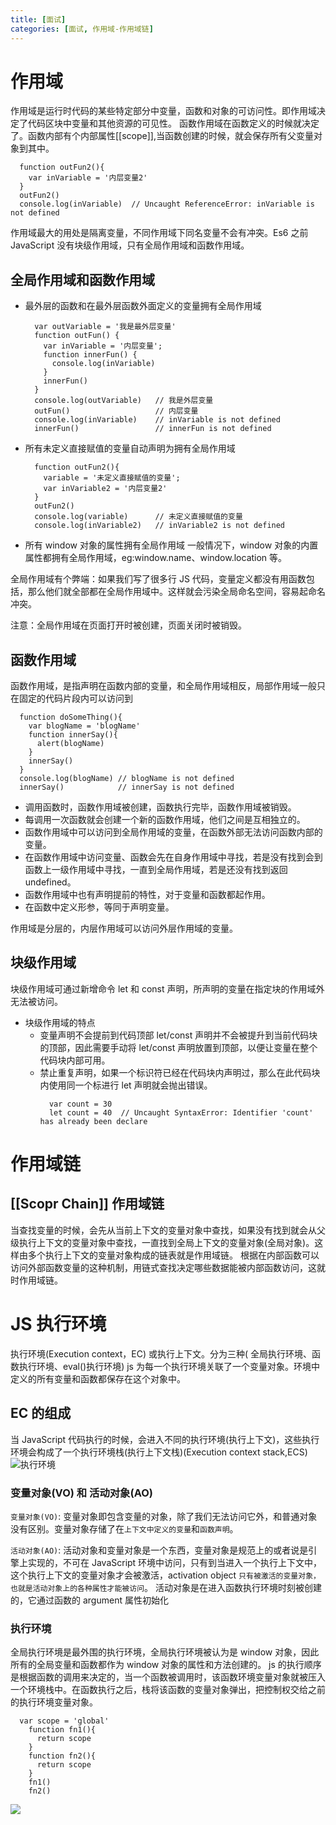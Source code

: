 ```yaml
---
title: [面试]
categories: [面试, 作用域-作用域链]
---
```


# 作用域

作用域是运行时代码的某些特定部分中变量，函数和对象的可访问性。即作用域决定了代码区块中变量和其他资源的可见性。
函数作用域在函数定义的时候就决定了。函数内部有个内部属性[[scope]],当函数创建的时候，就会保存所有父变量对象到其中。

```
  function outFun2(){
    var inVariable = '内层变量2'
  }
  outFun2()
  console.log(inVariable)  // Uncaught ReferenceError: inVariable is not defined
```

作用域最大的用处是隔离变量，不同作用域下同名变量不会有冲突。Es6 之前 JavaScript 没有块级作用域，只有全局作用域和函数作用域。

## 全局作用域和函数作用域

- 最外层的函数和在最外层函数外面定义的变量拥有全局作用域
  ```
    var outVariable = '我是最外层变量'
    function outFun() {
      var inVariable = '内层变量';
      function innerFun() {
        console.log(inVariable)
      }
      innerFun()
    }
    console.log(outVariable)   // 我是外层变量
    outFun()                   // 内层变量
    console.log(inVariable)    // inVariable is not defined
    innerFun()                 // innerFun is not defined
  ```
- 所有未定义直接赋值的变量自动声明为拥有全局作用域

  ```
    function outFun2(){
      variable = '未定义直接赋值的变量';
      var inVariable2 = '内层变量2'
    }
    outFun2()
    console.log(variable)      // 未定义直接赋值的变量
    console.log(inVariable2)   // inVariable2 is not defined

  ```

- 所有 window 对象的属性拥有全局作用域
  一般情况下，window 对象的内置属性都拥有全局作用域，eg:window.name、window.location 等。

全局作用域有个弊端：如果我们写了很多行 JS 代码，变量定义都没有用函数包括，那么他们就全部都在全局作用域中。这样就会污染全局命名空间，容易起命名冲突。

注意：全局作用域在页面打开时被创建，页面关闭时被销毁。

## 函数作用域

函数作用域，是指声明在函数内部的变量，和全局作用域相反，局部作用域一般只在固定的代码片段内可以访问到

```
  function doSomeThing(){
    var blogName = 'blogName'
    function innerSay(){
      alert(blogName)
    }
    innerSay()
  }
  console.log(blogName) // blogName is not defined
  innerSay()            // innerSay is not defined
```

- 调用函数时，函数作用域被创建，函数执行完毕，函数作用域被销毁。
- 每调用一次函数就会创建一个新的函数作用域，他们之间是互相独立的。
- 函数作用域中可以访问到全局作用域的变量，在函数外部无法访问函数内部的变量。
- 在函数作用域中访问变量、函数会先在自身作用域中寻找，若是没有找到会到函数上一级作用域中寻找，一直到全局作用域，若是还没有找到返回 undefined。
- 函数作用域中也有声明提前的特性，对于变量和函数都起作用。
- 在函数中定义形参，等同于声明变量。

作用域是分层的，内层作用域可以访问外层作用域的变量。

## 块级作用域

块级作用域可通过新增命令 let 和 const 声明，所声明的变量在指定块的作用域外无法被访问。

- 块级作用域的特点
  - 变量声明不会提前到代码顶部
    let/const 声明并不会被提升到当前代码块的顶部，因此需要手动将 let/const 声明放置到顶部，以便让变量在整个代码块内部可用。
  - 禁止重复声明，如果一个标识符已经在代码块内声明过，那么在此代码块内使用同一个标进行 let 声明就会抛出错误。
    ```
      var count = 30
      let count = 40  // Uncaught SyntaxError: Identifier 'count' has already been declare
    ```

# 作用域链

## [[Scopr Chain]] 作用域链

当查找变量的时候，会先从当前上下文的变量对象中查找，如果没有找到就会从父级执行上下文的变量对象中查找，一直找到全局上下文的变量对象(全局对象)。这样由多个执行上下文的变量对象构成的链表就是作用域链。
根据在内部函数可以访问外部函数变量的这种机制，用链式查找决定哪些数据能被内部函数访问，这就时作用域链。

# JS 执行环境

执行环境(Execution context，EC) 或执行上下文。分为三种( 全局执行环境、函数执行环境、eval()执行环境)
js 为每一个执行环境关联了一个变量对象。环境中定义的所有变量和函数都保存在这个对象中。

## EC 的组成

当 JavaScript 代码执行的时候，会进入不同的执行环境(执行上下文)，这些执行环境会构成了一个执行环境栈(执行上下文栈)(Execution context stack,ECS)
![执行环境](https://segmentfault.com/img/bVbenRf?w=881&h=466)

### 变量对象(VO) 和 活动对象(AO)

`变量对象(VO)`: 变量对象即包含变量的对象，除了我们无法访问它外，和普通对象没有区别。变量对象存储了在`上下文中定义的变量`和`函数声明`。

`活动对象(AO)`: 活动对象和变量对象是一个东西，变量对象是规范上的或者说是引擎上实现的，不可在 JavaScript 环境中访问，只有到当进入一个执行上下文中，这个执行上下文的变量对象才会被激活，activation object `只有被激活的变量对象，也就是活动对象上的各种属性才能被访问`。
活动对象是在进入函数执行环境时刻被创建的，它通过函数的 argument 属性初始化

### 执行环境

全局执行环境是最外围的执行环境，全局执行环境被认为是 window 对象，因此所有的全局变量和函数都作为 window 对象的属性和方法创建的。
js 的执行顺序是根据函数的调用来决定的，当一个函数被调用时，该函数环境变量对象就被压入一个环境栈中。在函数执行之后，栈将该函数的变量对象弹出，把控制权交给之前的执行环境变量对象。

```
  var scope = 'global'
    function fn1(){
      return scope
    }
    function fn2(){
      return scope
    }
    fn1()
    fn2()
```

![](https://segmentfault.com/img/bVbenRt?w=1042&h=436)
